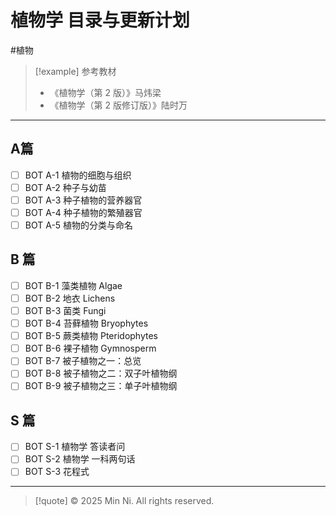 # 植物学 目录与更新计划
#植物

> [!example] 参考教材
> - 《植物学（第 2 版）》马炜梁
> - 《植物学（第 2 版修订版）》陆时万


---
## A篇
- [ ] BOT A-1 植物的细胞与组织
- [ ] BOT A-2 种子与幼苗
- [ ] BOT A-3 种子植物的营养器官
- [ ] BOT A-4 种子植物的繁殖器官
- [ ] BOT A-5 植物的分类与命名
## B 篇
- [ ] BOT B-1 藻类植物 Algae
- [ ] BOT B-2 地衣 Lichens
- [ ] BOT B-3 菌类 Fungi
- [ ] BOT B-4 苔藓植物 Bryophytes
- [ ] BOT B-5 蕨类植物 Pteridophytes
- [ ] BOT B-6 裸子植物 Gymnosperm
- [ ] BOT B-7 被子植物之一：总览
- [ ] BOT B-8 被子植物之二：双子叶植物纲
- [ ] BOT B-9 被子植物之三：单子叶植物纲
## S 篇
- [ ] BOT S-1 植物学 答读者问
- [ ] BOT S-2 植物学 一科两句话
- [ ] BOT S-3 花程式

---
> [!quote] © 2025 Min Ni. All rights reserved.

